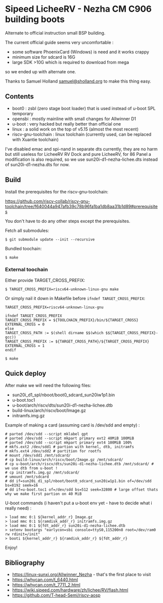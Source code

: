 # Sipeed LicheeRV - Nezha CM C906 building boots

Alternate to official instruction small BSP building.

The current official guide seems very uncomfortable : 

- some software PhoenixCard (Windows) is need and it works crappy
- minimum size for sdcard is 16G
- large SDK >10G which is required to download from mega

so we ended up with alternate one.

Thanks to Samuel Holland <samuel@sholland.org> to make this thing easy.

## Contents

- boot0 : zsbl (zero stage boot loader) that is used instead of u-boot SPL temporary
- opensbi : mostly mainline with small changes for Allwinner D1
- u-boot : very hacked but really better than official one
- linux : a solid work on the top of v5.15 (almost the most recent)
- riscv-gnu-toolchain : linux toolchain (currently used, can be replaced with Xuantie toolchain)

I've disabled emac and spi-nand in separate dts currently, they are no harm but still useless for 
LicheeRV RV Dock and pure LicheeRV, for 86 Panel a modification is also required, so we use
sun20i-d1-nezha-lichee.dts instead of sun20i-d1-nezha.dts for now.

## Build

Install the prerequisites for the riscv-gnu-toolchain:

https://github.com/riscv-collab/riscv-gnu-toolchain/tree/f640044a947afb39c78b96fa1ba1db8aa31b1d89#prerequisites

You don't have to do any other steps except the prerequisites.

Fetch all submodules:

```
$ git submodule update --init --recursive
```

Bundled toochain:
```
$ make
```

### External toochain

Either provide TARGET_CROSS_PREFIX:

```
$ TARGET_CROSS_PREFIX=riscv64-unknown-linux-gnu make
```

Or simply nail it down in Makefile before `ifndef TARGET_CROSS_PREFIX`:

```
TARGET_CROSS_PREFIX=riscv64-unknown-linux-gnu

ifndef TARGET_CROSS_PREFIX
TARGET_CROSS_PREFIX = ${TOOLCHAIN_PREFIX}/bin/${TARGET_CROSS}
EXTERNAL_CROSS = 0
else
TARGET_CROSS_PATH := $(shell dirname $$(which $${TARGET_CROSS_PREFIX}-gcc))
TARGET_CROSS_PREFIX := ${TARGET_CROSS_PATH}/${TARGET_CROSS_PREFIX}
EXTERNAL_CROSS = 1
endif

$ make
```

## Quick deploy

After make we will need the following files:

- sun20i_d1_spl/nboot/boot0_sdcard_sun20iw1p1.bin
- u-boot.toc1
- u-boot/arch/riscv/dts/sun20i-d1-nezha-lichee.dtb
- build-linux/arch/riscv/boot/Image.gz
- initramfs.img.gz

Example of making a card (assuming card is /dev/sdd and empty) :

```
# parted /dev/sdd --script mklabel gpt
# parted /dev/sdd --script mkpart primary ext2 40MiB 100MiB
# parted /dev/sdd --script mkpart primary ext4 100MiB 100%
# mkfs.ext2 /dev/sdd1 # partion with kernel, dtb, initramfs
# mkfs.ext4 /dev/sdd2 # partition for rootfs 
# mount /dev/sdd1 /mnt/sdcard/
# cp build-linux/arch/riscv/boot/Image.gz /mnt/sdcard/
# cp u-boot/arch/riscv/dts/sun20i-d1-nezha-lichee.dtb /mnt/sdcard/ # we use dtb from u-boot !
# cp initramfs.img.gz /mnt/sdcard/
# umount /mnt/sdcard
# dd if=sun20i_d1_spl/nboot/boot0_sdcard_sun20iw1p1.bin of=/dev/sdd bs=8192 seek=16
# dd if=u-boot.toc1 of=/dev/sdd bs=512 seek=32800 # large offset thats why we make first partion on 40 MiB
```

U-boot commands (i haven't put a u-boot env yet - have to decide what i really need) : 

```
> load mmc 0:1 ${kernel_addr_r} Image.gz
> load mmc 0:1 ${ramdisk_addr_r} initramfs.img.gz
> load mmc 0:1 ${fdt_addr_r} sun20i-d1-nezha-lichee.dtb
> setenv bootargs "earlycon=sbi console=ttyS0,115200n8 root=/dev/ram0 rw rdinit=/init"
> booti ${kernel_addr_r} ${ramdisk_addr_r} ${fdt_addr_r}
```

Enjoy!

## Bibliography

- https://linux-sunxi.org/Allwinner_Nezha - that's the first place to visit
- https://whycan.com/t_6440.html
- https://whycan.com/t_7711_2.html
- https://wiki.sipeed.com/hardware/zh/lichee/RV/flash.html
- https://github.com/T-head-Semi/riscv-aosp
